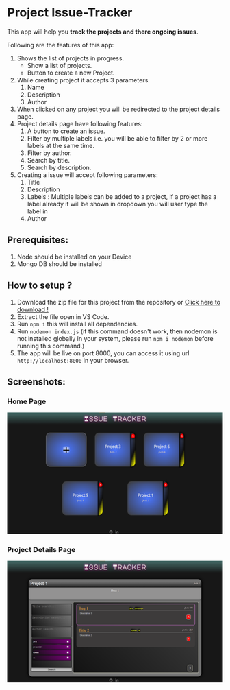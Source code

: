 # Project Issue-Tracker

<p>This app will help you <strong>track the projects and there ongoing issues</strong>.<p>
<p>Following are the features of this app:</p>

<ol>
<li>Shows the list of projects in progress.
  <ul>
    <li>Show a list of projects.</li>
    <li>Button to create a new Project.</li>  
  </ul>
 </li>
<li>While creating project it accepts 3 parameters.
  <ol>
    <li>Name</li>
    <li>Description</li>  
    <li>Author</li>  
  </ol>
 </li>
<li>When clicked on any project you will be redirected to the project details page.</li>
<li>Project details page have following features:
  <ol>
    <li>A button to create an issue.</li>
    <li>Filter by multiple labels i.e. you will be able to filter by 2 or more labels at the same time.</li>
    <li>Filter by author.</li>
    <li>Search by title.</li>
    <li>Search by description.</li>
  </ol>
</li>
<li>Creating a issue will accept following parameters:
  <ol>
  <li>Title</li>
  <li>Description</li>
  <li>Labels : Multiple labels can be added to a project, if a project has a label already it will be shown in dropdown you will user type the label in</li>
  <li>Author</li>
  </ol>
</li>
</ol>

<h2>Prerequisites:</h2>
  <ol>
    <li>Node should be installed on your Device</li>
    <li>Mongo DB should be installed</li>
  </ol>
 
<h2>How to setup ?</h2>
  <ol>
    <li>Download the zip file for this project from the repository or <a href="https://github.com/9Yogesh9/Issue-Tracker/archive/refs/heads/main.zip">Click here to download !</a></li>
    <li>Extract the file open in VS Code.</li>
    <li>Run <code>npm i</code> this will install all dependencies.</li>
    <li>Run <code>nodemon index.js</code> (if this command doesn't work, then nodemon is not installed globally in your system, please run <code>npm i nodemon</code> before running this command.)</li>
    <li>The app will be live on port 8000, you can access it using url <code>http://localhost:8000</code> in your browser.</li>
  </ol>
  
<h2>Screenshots:</h2>
<h3>Home Page</h3>
<img src="https://github.com/9Yogesh9/Issue-Tracker/blob/main/assets/screenshots/home.png?raw=true">

<h3>Project Details Page</h3>
<img src="https://github.com/9Yogesh9/Issue-Tracker/blob/main/assets/screenshots/details.png?raw=true">

